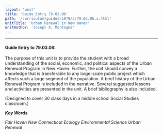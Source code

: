 ```yaml
---
layout: 'unit'
title: 'Guide Entry 79.03.06'
path: '/curriculum/guides/1979/3/79.03.06.x.html'
unitTitle: 'Urban Renewal in New Haven'
unitAuthor: 'Joseph A. Montagna'
---
```


<body>
<hr/>
 <h4>
  Guide Entry to 79.03.06:
 </h4>
 The purpose of this unit is to provide the student with a broad understanding of the social, economic, and political aspects of the Urban Renewal Program in New Haven.  Further, the unit should convey a knowledge that is transferable to any large-scale public project which affects such a large segment of the population.  A brief history of the Urban Renewal Program is included in the narrative.  Several suggested lessons and activities are presented in the unit.  A brief bibliography is also included.
 <p>
  (Designed to cover 30 class days in a middle school Social Studies classroom.)
 </p>
<p>
  <b>
   <i>
    Key Words
   </i>
  </b>
  <br/>
 </p>
 <p>
  <i>
   Fair Haven New Connecticut Ecology Environmental Science Urban Renewal
  </i>
 </p>

</body>
